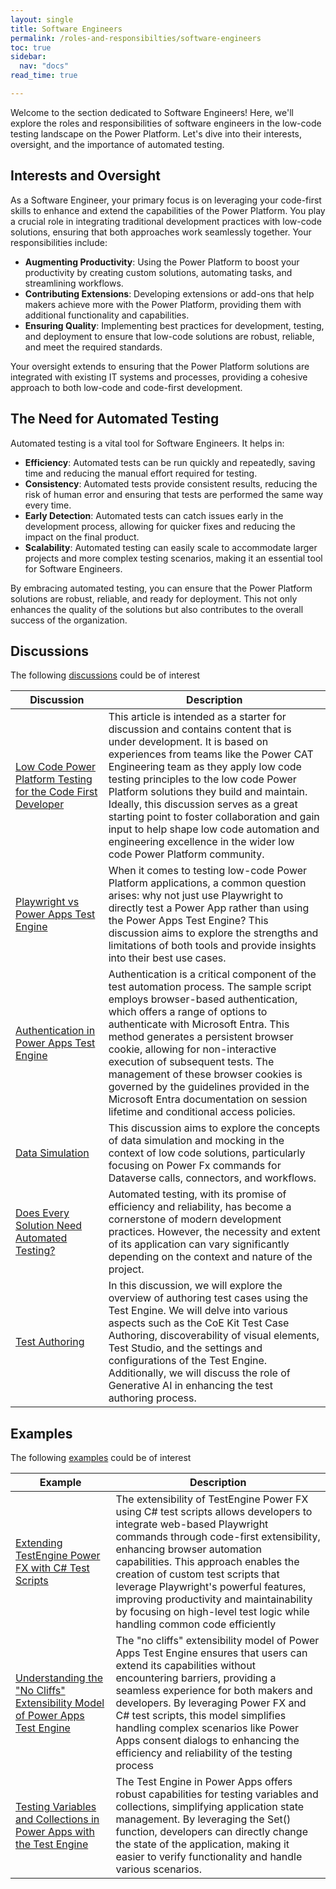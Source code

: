 ```yaml
---
layout: single
title: Software Engineers
permalink: /roles-and-responsibilties/software-engineers
toc: true
sidebar:
  nav: "docs"
read_time: true

---
```


Welcome to the section dedicated to Software Engineers! Here, we'll explore the roles and responsibilities of software engineers in the low-code testing landscape on the Power Platform. Let's dive into their interests, oversight, and the importance of automated testing.

## Interests and Oversight

As a Software Engineer, your primary focus is on leveraging your code-first skills to enhance and extend the capabilities of the Power Platform. You play a crucial role in integrating traditional development practices with low-code solutions, ensuring that both approaches work seamlessly together. Your responsibilities include:

- **Augmenting Productivity**: Using the Power Platform to boost your productivity by creating custom solutions, automating tasks, and streamlining workflows.
- **Contributing Extensions**: Developing extensions or add-ons that help makers achieve more with the Power Platform, providing them with additional functionality and capabilities.
- **Ensuring Quality**: Implementing best practices for development, testing, and deployment to ensure that low-code solutions are robust, reliable, and meet the required standards.

Your oversight extends to ensuring that the Power Platform solutions are integrated with existing IT systems and processes, providing a cohesive approach to both low-code and code-first development.

## The Need for Automated Testing

Automated testing is a vital tool for Software Engineers. It helps in:

- **Efficiency**: Automated tests can be run quickly and repeatedly, saving time and reducing the manual effort required for testing.
- **Consistency**: Automated tests provide consistent results, reducing the risk of human error and ensuring that tests are performed the same way every time.
- **Early Detection**: Automated tests can catch issues early in the development process, allowing for quicker fixes and reducing the impact on the final product.
- **Scalability**: Automated testing can easily scale to accommodate larger projects and more complex testing scenarios, making it an essential tool for Software Engineers.

By embracing automated testing, you can ensure that the Power Platform solutions are robust, reliable, and ready for deployment. This not only enhances the quality of the solutions but also contributes to the overall success of the organization.

## Discussions

The following [discussions](../discussion/) could be of interest

| Discussion | Description |
|------------|-------------|
[Low Code Power Platform Testing for the Code First Developer](/powerfuldev-testing/discussion/low-code-testing-for-code-first-developer) | This article is intended as a starter for discussion and contains content that is under development. It is based on experiences from teams like the Power CAT Engineering team as they apply low code testing principles to the low code Power Platform solutions they build and maintain. Ideally, this discussion serves as a great starting point to foster collaboration and gain input to help shape low code automation and engineering excellence in the wider low code Power Platform community. | [Link](https://github.com/Grant-Archibald-MS/powerfuldev-testing/issues/2)
[Playwright vs Power Apps Test Engine](/powerfuldev-testing/discussion/playwright-vs-test-engine) | When it comes to testing low-code Power Platform applications, a common question arises: why not just use Playwright to directly test a Power App rather than using the Power Apps Test Engine? This discussion aims to explore the strengths and limitations of both tools and provide insights into their best use cases. | [Link](https://github.com/Grant-Archibald-MS/powerfuldev-testing/issues/1)
| [Authentication in Power Apps Test Engine](/powerfuldev-testing/discussion/authentication) | Authentication is a critical component of the test automation process. The sample script employs browser-based authentication, which offers a range of options to authenticate with Microsoft Entra. This method generates a persistent browser cookie, allowing for non-interactive execution of subsequent tests. The management of these browser cookies is governed by the guidelines provided in the Microsoft Entra documentation on session lifetime and conditional access policies. |[Link](https://github.com/Grant-Archibald-MS/powerfuldev-testing/issues/8)
| [Data Simulation](/powerfuldev-testing/discussion/data-simulation) | This discussion aims to explore the concepts of data simulation and mocking in the context of low code solutions, particularly focusing on Power Fx commands for Dataverse calls, connectors, and workflows. | [Link](https://github.com/Grant-Archibald-MS/powerfuldev-testing/issues/9)
| [Does Every Solution Need Automated Testing?](../discussion//does-every-solution-need-automated-testing) | Automated testing, with its promise of efficiency and reliability, has become a cornerstone of modern development practices. However, the necessity and extent of its application can vary significantly depending on the context and nature of the project. | |
| [Test Authoring](/powerfuldev-testing/discussion/test-authoring) | In this discussion, we will explore the overview of authoring test cases using the Test Engine. We will delve into various aspects such as the CoE Kit Test Case Authoring, discoverability of visual elements, Test Studio, and the settings and configurations of the Test Engine. Additionally, we will discuss the role of Generative AI in enhancing the test authoring process. | [Link](https://github.com/Grant-Archibald-MS/powerfuldev-testing/issues/11)

## Examples

The following [examples](../examples/) could be of interest

| Example | Description |
|---------|-------------|
| [Extending TestEngine Power FX with C# Test Scripts](/powerfuldev-testing/examples/extending-testengine-powerfx-with-with-csharp-test-scripts) | The extensibility of TestEngine Power FX using C# test scripts allows developers to integrate web-based Playwright commands through code-first extensibility, enhancing browser automation capabilities. This approach enables the creation of custom test scripts that leverage Playwright's powerful features, improving productivity and maintainability by focusing on high-level test logic while handling common code efficiently
| [Understanding the "No Cliffs" Extensibility Model of Power Apps Test Engine](/powerfuldev-testing/examples/understanding-no-cliffs-extensibility-model) | The "no cliffs" extensibility model of Power Apps Test Engine ensures that users can extend its capabilities without encountering barriers, providing a seamless experience for both makers and developers. By leveraging Power FX and C# test scripts, this model simplifies handling complex scenarios like Power Apps consent dialogs to enhancing the efficiency and reliability of the testing process
| [Testing Variables and Collections in Power Apps with the Test Engine](/powerfuldev-testing/examples/custom-page-variables-and-collections) | The Test Engine in Power Apps offers robust capabilities for testing variables and collections, simplifying application state management. By leveraging the Set() function, developers can directly change the state of the application, making it easier to verify functionality and handle various scenarios.
